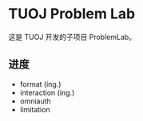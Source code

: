 # TUOJ Problem Lab

这是 TUOJ 开发的子项目 ProblemLab。

## 进度

+ format (ing.)
+ interaction (ing.)
+ omniauth
+ limitation
